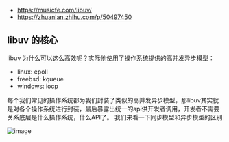 - https://musicfe.com/libuv/
- https://zhuanlan.zhihu.com/p/50497450

## libuv 的核心

libuv 为什么可以这么高效呢？实际他使用了操作系统提供的高并发异步模型：
- linux: epoll
- freebsd: kqueue
- windows: iocp

每个我们常见的操作系统都为我们封装了类似的高并发异步模型，那libuv其实就是对各个操作系统进行封装，最后暴露出统一的api供开发者调用，开发者不需要关系底层是什么操作系统，什么API了。 我们来看一下同步模型和异步模型的区别


![image](https://user-images.githubusercontent.com/34447750/230695916-e4c2dcef-62ce-432d-9fa0-d3ed667eabbd.png)